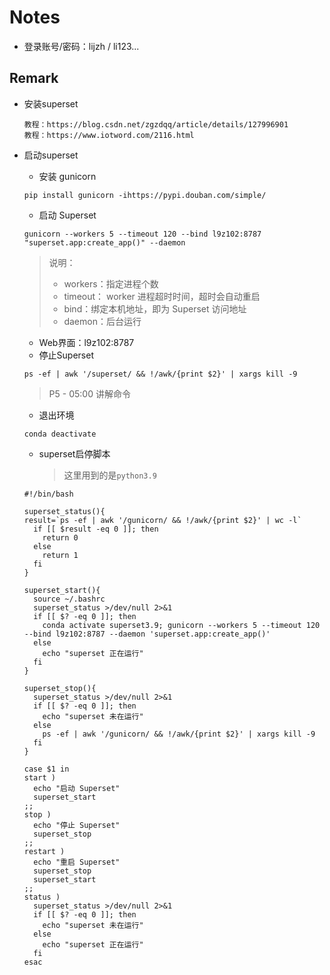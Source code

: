 # Notes

- 登录账号/密码：lijzh / li123...



## Remark

- 安装superset

  ```
  教程：https://blog.csdn.net/zgzdqq/article/details/127996901
  教程：https://www.iotword.com/2116.html
  ```

  

- 启动superset

  - 安装 gunicorn  

  ```
  pip install gunicorn -ihttps://pypi.douban.com/simple/
  ```

  - 启动 Superset  

  ```
  gunicorn --workers 5 --timeout 120 --bind l9z102:8787 "superset.app:create_app()" --daemon
  ```

  > 说明：
  >
  > - workers：指定进程个数
  > - timeout： worker 进程超时时间，超时会自动重启
  > - bind：绑定本机地址，即为 Superset 访问地址
  > - daemon：后台运行

  - Web界面：l9z102:8787
  - 停止Superset

  ```
  ps -ef | awk '/superset/ && !/awk/{print $2}' | xargs kill -9
  ```

  > P5 - 05:00 讲解命令

  - 退出环境

  ```
  conda deactivate
  ```

  - superset启停脚本

    > 这里用到的是`python3.9`
  
  ```shell
  #!/bin/bash
  
  superset_status(){
  result=`ps -ef | awk '/gunicorn/ && !/awk/{print $2}' | wc -l`
    if [[ $result -eq 0 ]]; then
      return 0
    else
      return 1
    fi
  }
  
  superset_start(){
    source ~/.bashrc
    superset_status >/dev/null 2>&1
    if [[ $? -eq 0 ]]; then
      conda activate superset3.9; gunicorn --workers 5 --timeout 120 --bind l9z102:8787 --daemon 'superset.app:create_app()'
    else
      echo "superset 正在运行"
    fi
  }
  
  superset_stop(){
    superset_status >/dev/null 2>&1
    if [[ $? -eq 0 ]]; then
      echo "superset 未在运行"
    else
      ps -ef | awk '/gunicorn/ && !/awk/{print $2}' | xargs kill -9
    fi
  }
  
  case $1 in
  start )
    echo "启动 Superset"
    superset_start
  ;;
  stop )
    echo "停止 Superset"
    superset_stop
  ;;
  restart )
    echo "重启 Superset"
    superset_stop
    superset_start
  ;;
  status )
    superset_status >/dev/null 2>&1
    if [[ $? -eq 0 ]]; then
      echo "superset 未在运行"
    else
      echo "superset 正在运行"
    fi
  esac
  ```
  
  